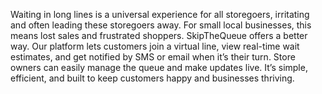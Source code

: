 Waiting in long lines is a universal experience for all storegoers, irritating and often leading these storegoers away. For small local businesses, this means lost sales and frustrated shoppers. SkipTheQueue offers a better way. Our platform lets customers join a virtual line, view real-time wait estimates, and get notified by SMS or email when it’s their turn. Store owners can easily manage the queue and make updates live. It’s simple, efficient, and built to keep customers happy and businesses thriving.
